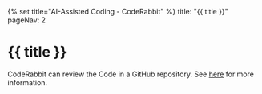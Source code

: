 {% set title="AI-Assisted Coding - CodeRabbit" %}
<frontmatter>
  title: "{{ title }}"
  pageNav: 2
</frontmatter>

<include src="../common/common-fragments.md#wip-warning" />

# {{ title }}

CodeRabbit can review the Code in a GitHub repository. See [here](https://docs.coderabbit.ai/platforms/github-com) for more information.